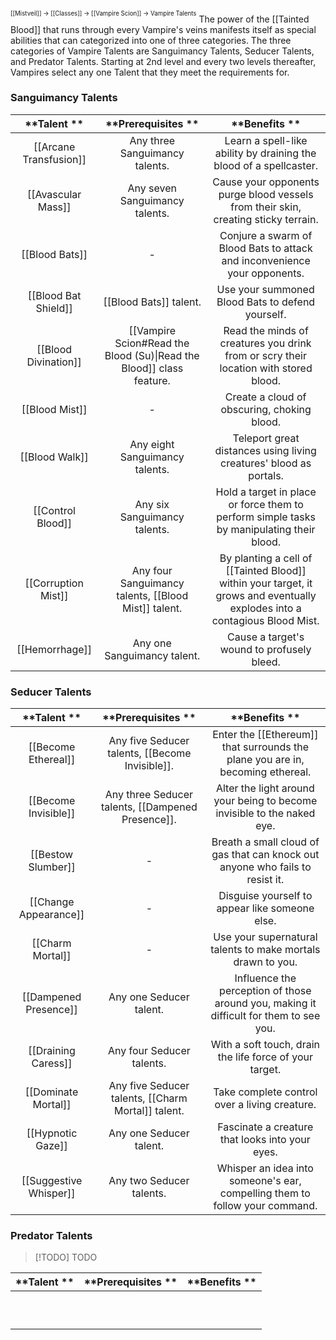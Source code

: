 <sup><sup>[[Mistveil]] → [[Classes]] → [[Vampire Scion]] → Vampire Talents</sup></sup>
The power of the [[Tainted Blood]] that runs through every Vampire's veins manifests itself as special abilities that can categorized into one of three categories. The three categories of Vampire Talents are Sanguimancy Talents, Seducer Talents, and Predator Talents. Starting at 2nd level and every two levels thereafter, Vampires select any one Talent that they meet the requirements for. 
<br>
### Sanguimancy Talents

|      **Talent **       |                  **Prerequisites **                  |                                                       **Benefits **                                                        |
| :--------------------: | :--------------------------------------------------: | :------------------------------------------------------------------------------------------------------------------------: |
| [[Arcane Transfusion]] |            Any three Sanguimancy talents.            |                             Learn a spell-like ability by draining the blood of a spellcaster.                             |
|   [[Avascular Mass]]   |            Any seven Sanguimancy talents.            |                     Cause your opponents purge blood vessels from their skin, creating sticky terrain.                     |
|     [[Blood Bats]]     |                          -                           |                         Conjure a swarm of Blood Bats to attack and inconvenience your opponents.                          |
|  [[Blood Bat Shield]]  |                [[Blood Bats]] talent.                |                                      Use your summoned Blood Bats to defend yourself.                                      |
|  [[Blood Divination]]  |          [[Vampire Scion#Read the Blood (Su)\|Read the Blood]] class feature.           |                    Read the minds of creatures you drink from or scry their location with stored blood.                    |
|     [[Blood Mist]]     |                          -                           |                                        Create a cloud of obscuring, choking blood.                                         |
|     [[Blood Walk]]     |            Any eight Sanguimancy talents.            |                             Teleport great distances using living creatures' blood as portals.                             |
|   [[Control Blood]]    |             Any six Sanguimancy talents.             |                 Hold a target in place or force them to perform simple tasks by manipulating their blood.                  |
|  [[Corruption Mist]]   | Any four Sanguimancy talents, [[Blood Mist]] talent. | By planting a cell of [[Tainted Blood]] within your target, it grows and eventually explodes into a contagious Blood Mist. |
|     [[Hemorrhage]]     |             Any one Sanguimancy talent.              |                                         Cause a target's wound to profusely bleed.                                         |

### Seducer Talents

|      **Talent **       |                 **Prerequisites **                 |                                     **Benefits **                                      |
| :--------------------: | :------------------------------------------------: | :------------------------------------------------------------------------------------: |
|  [[Become Ethereal]]   |  Any five Seducer talents, [[Become Invisible]].   |     Enter the [[Ethereum]] that surrounds the plane you are in, becoming ethereal.     |
|  [[Become Invisible]]  | Any three Seducer talents, [[Dampened Presence]].  |        Alter the light around your being to become invisible to the naked eye.         |
|   [[Bestow Slumber]]   |                         -                          |     Breath a small cloud of gas that can knock out anyone who fails to resist it.      |
| [[Change Appearance]]  |                         -                          |                     Disguise yourself to appear like someone else.                     |
|    [[Charm Mortal]]    |                         -                          |              Use your supernatural talents to make mortals drawn to you.               |
| [[Dampened Presence]]  |              Any one Seducer talent.               | Influence the perception of those around you, making it difficult for them to see you. |
|  [[Draining Caress]]   |             Any four Seducer talents.              |                With a soft touch, drain the life force of your target.                 |
|  [[Dominate Mortal]]   | Any five Seducer talents, [[Charm Mortal]] talent. |                     Take complete control over a living creature.                      |
|   [[Hypnotic Gaze]]    |              Any one Seducer talent.               |                    Fascinate a creature that looks into your eyes.                     |
| [[Suggestive Whisper]] |              Any two Seducer talents.              |      Whisper an idea into someone's ear, compelling them to follow your command.       |

### Predator Talents
> [!TODO] TODO

| **Talent ** | **Prerequisites ** | **Benefits ** |
|:-----------:|:------------------:|:-------------:|
|             |                    |               |
|             |                    |               |
|             |                    |               |
|             |                    |               |
|             |                    |               |
|             |                    |               |
|             |                    |               |
|             |                    |               |
|             |                    |               |
|             |                    |               |



